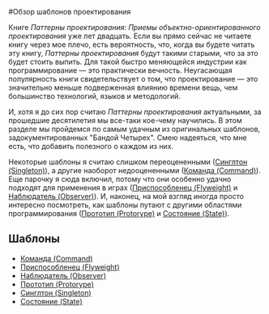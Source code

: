 #Обзор шаблонов проектирования

Книге *Паттерны проектирования: Приемы объектно-ориентированного проектирования* уже лет двадцать. Если вы прямо сейчас не читаете книгу через мое плечо, есть вероятность, что, когда вы будете читать эту книгу, *Паттерны проектирования* будут такими старыми, что за это будет стоить выпить. Для такой быстро меняющейся индустрии как программирование — это практически вечность. Неугасающая популярность книги свидетельствует о том, что проектирование — это значительно меньше подверженная влиянию времени вещь, чем большинство технологий, языков и методологий.

И, хотя я до сих пор считаю *Паттерны проектирования* актуальными, за прошедшие десятилетия мы все-таки кое-чему научились. В этом разделе мы пройдемся по самым удачным из оригинальных шаблонов, задокументированных "Бандой Четырех". Смею надеяться, что мне есть, что добавить полезного о каждом из них.

Некоторые шаблоны я считаю слишком переоцененными ([Синглтон (Singleton)](./chapter-2/2.5-singleton)), а другие наоборот недооцененными ([Команда (Command)](.chapter-2/2.1-command)). Еще парочку я сюда включил, потому что они особенно удачно подходят для применения в играх ([Приспособленец (Flyweight)](./chapter-2/2.2-flyweight) и [Наблюдатель (Observer)](./chapter-2/2.3-observer)). И, наконец, на мой взгляд иногда просто интересно посмотреть, как шаблоны путают с другими областями программирования ([Прототип (Protorype)](./chapter-2/2.4-prototype) и [Состояние (State)](./chapter-2/2.6-state)).

## Шаблоны
   * [Команда (Command)](./chapter-2/2.1-command.md)
   * [Приспособленец (Flyweight)](./chapter-2/2.2-flyweight.md)
   * [Наблюдатель (Observer)](./chapter-2/2.3-observer.md)
   * [Прототип (Protorype)](./chapter-2/2.4-prototype.md)
   * [Синглтон (Singleton)](./chapter-2/2.5-singleton.md)
   * [Состояние (State)](./chapter-2/2.6-state.md)